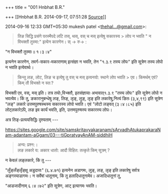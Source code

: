 +++
title = "001 Hnbhat B.R."

+++
[[Hnbhat B.R.	2014-09-17, 07:51:28 [Source](https://groups.google.com/g/samskrita/c/7T5jPhbZEv8)]]



2014-09-16 12:33 GMT+05:30 mukesh patel \<[thehal...@gmail.com]()\>:  

> तिङ सिद्धि प्रसंगे परस्मैपदे लटि तस्, थस्, वस् च मस् इत्येषु सकारस्य > लोप न भवति " न विभक्तौ तुस्मा:" इत्येन कारणेन। स् -> रु-> :  
>   

  

"न विभक्तौ तुस्माः॥ १।३।४"  

इत्यनेन कारणेन, तवर्ग-सकार-मकाराणाम् इत्संज्ञा न भवति, तेन "१.३.९ तस्य लोपः" इति सूत्रेण तस्य लोपो न भवति इत्येवार्थः।

  



> किन्तु लङ, लोट, लिङ च इत्येषु तु वस् च मस् इत्यनयो: स्थाने लोप भवति > एव। किमर्थम् एवं? किम् तौ विभक्ते न स्त:?  
>   



विभक्ती एव, वस्, मस् इति। तत्र तयोः,विभ्क्तौ, इतसंज्ञायाः अभावात्१.३.९ "तस्य लोपः" इति सूत्रेण लोपो न भवत्येव। किं तु, ङकारानुबन्धेषु लङ्, लिङ्, लृङ्, लुङ्, लृङ् इति लकारेषु,नित्यं ङितः (३,४,९९) इति सूत्रेण "लङ्" लकारे उत्तमपुरुषस्थस्य सकारस्य लोपो भवति। एवं "लोटो लङ्वत् (३।४।८५) इति लोट्लकारेऽपि, लङ इव कार्यं भवति, इति, उत्तमपुरुषस्य सकारस्य लोपः।

  

अत्र तिङ्-प्रत्ययसिद्धिः दृश्यताम् ---

  

<https://sites.google.com/site/samskritavyakaranam/sArvadhAtukaprakaraNam-adantam-aGgam/03---tiGpratyayAnAM-siddhiH>  

  

> अन्य: प्रश्न:।  
> लङ लकारे य: अकार धातो: आदौ विहित: तत्कृते किम् सूत्रम् ?  

  

न केवलं लङ्लकारे, किं तु ---

  

"लुँङ्लँङ्लृँङ्क्षु अडुदात्तः" (६.४.७१) इत्यनेन अडागमः, लुङ्, लङ्, लृङ् इति लकारेषु सर्वत्र अङ्गस्याडागमः। न सर्वेषां धातूनाम्, किं तु हलादिधातूनामेव। अजादिधातूनां तु,  

"आडजादीनाम् ६।४।७२" इति सूत्रेण, आट् इत्यागमः भवति।  

  

  

